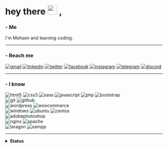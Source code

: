 <h1>
hey there
<img src="https://media.giphy.com/media/hvRJCLFzcasrR4ia7z/giphy.gif" width="30px"/> , <img src="https://komarev.com/ghpvc/?username=id5090261&style=flat-square&color=blue" alt=""/>
</h1>

<div align="left">

### - Me
  
I'm Mohsen and learning coding.

  ___
  
### - Reach me

[![gmail](https://img.shields.io/badge/id5090261-%23EA4335?style=flat&logo=gmail&logoColor=white&link=mailto:id5090261@gmail.com)](mailto:id5090261@gmail.com)
[![linkedin](https://img.shields.io/badge/id5090261-%230A66C2?style=flat&logo=linkedin&logoColor=white&link=https://www.linkedin.com/in/id5090261)](https://www.linkedin.com/in/id5090261)
[![twitter](https://img.shields.io/badge/id5090261-%231DA1F2?style=flat&logo=twitter&logoColor=white&link=https://twitter.com/id5090261)](https://twitter.com/id5090261)
[![facebook](https://img.shields.io/badge/id5090261-%231877F2?style=flat&logo=facebook&logoColor=white&link=https://facebook.com/id5090261)](https://facebook.com/id5090261)
[![instagram](https://img.shields.io/badge/id5090261-%23E4405F?style=flat&logo=instagram&logoColor=white&link=https://instagram.com/id5090261)](https://instagram.com/id5090261)
[![telegram](https://img.shields.io/badge/id5090261-%2326A5E4?style=flat&logo=telegram&logoColor=white&link=https://t.me/id5090261)](https://t.me/id5090261)
[![discord](https://img.shields.io/badge/id5090261%232815-%235865F2?style=flat&logo=discord&logoColor=white&link=https://discordapp.com/users/551845456909565971)](https://discordapp.com/users/551845456909565971)
  
___
  
### - I know

![html5](https://img.shields.io/badge/Html5-%23E34F26?style=flat&logo=html5&logoColor=white)
![css3](https://img.shields.io/badge/Css3-%231572B6?style=flat&logo=css3&logoColor=white)
![sass](https://img.shields.io/badge/Sass-%23CC6699?style=flat&logo=sass&logoColor=white)
![javascript](https://img.shields.io/badge/Javascript-%23F7DF1E?style=flat&logo=javascript&logoColor=white)
![php](https://img.shields.io/badge/Php-%23777BB4?style=flat&logo=php&logoColor=white)
![bootstrap](https://img.shields.io/badge/Bootstrap-%237952B3?style=flat&logo=bootstrap&logoColor=white)
<br>
![git](https://img.shields.io/badge/Git-%23F05032?style=flat&logo=git&logoColor=white)
![github](https://img.shields.io/badge/Github-%23181717?style=flat&logo=github&logoColor=white)
<br>
![wordpress](https://img.shields.io/badge/Wordpress-%2321759B?style=flat&logo=wordpress&logoColor=white)
![woocommerce](https://img.shields.io/badge/Woocommerce-%2396588A?style=flat&logo=woocommerce&logoColor=white)
<br>
![windows](https://img.shields.io/badge/Windows-%230078D6?style=flat&logo=windows&logoColor=white)
![ubuntu](https://img.shields.io/badge/Ubuntu-%23E95420?style=flat&logo=ubuntu&logoColor=white)
![centos](https://img.shields.io/badge/Centos-%23262577?style=flat&logo=centos&logoColor=white)
<br>
![adobephotoshop](https://img.shields.io/badge/Adobe%20Photoshop-%2331A8FF?style=flat&logo=adobephotoshop&logoColor=white)
<br>
![nginx](https://img.shields.io/badge/Nginx-%23009639?style=flat&logo=nginx&logoColor=white)
![apache](https://img.shields.io/badge/Apache-%23D22128?style=flat&logo=apache&logoColor=white)
<br>
![laragon](https://img.shields.io/badge/Laragon-%230E83CD?style=flat&logo=laragon&logoColor=white)
![xampp](https://img.shields.io/badge/Xampp-%23FB7A24?style=flat&logo=xampp&logoColor=white)
  
  ___
  
<details>
<summary><b>Status</b></summary>
<br>

[![Top Langs](https://github-readme-stats.vercel.app/api/top-langs/?username=id5090261&layout=compact&theme=vision-friendly-dark)](https://github.com/anuraghazra/github-readme-stats)

[![GitHub Streak](http://github-readme-streak-stats.herokuapp.com?user=id5090261&theme=dark&background=000000)](https://git.io/streak-stats)

![Mohsen's GitHub stats](https://github-readme-stats.vercel.app/api?username=id5090261&show_icons=true&theme=vision-friendly-dark)

![trophy](https://github-profile-trophy.vercel.app/?username=id5090261&theme=darkhub)

</details>


